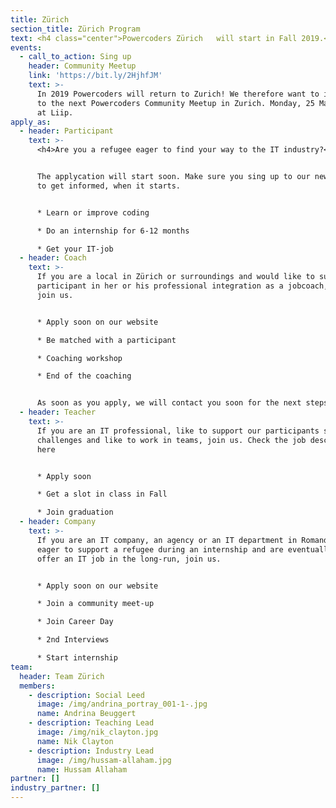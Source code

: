 ```yaml
---
title: Zürich
section_title: Zürich Program
text: <h4 class="center">Powercoders Zürich   will start in Fall 2019.</h4>
events:
  - call_to_action: Sing up
    header: Community Meetup
    link: 'https://bit.ly/2HjhfJM'
    text: >-
      In 2019 Powercoders will return to Zurich! We therefore want to invite you
      to the next Powercoders Community Meetup in Zurich. Monday, 25 March, 6pm
      at Liip.
apply_as:
  - header: Participant
    text: >-
      <h4>Are you a refugee eager to find your way to the IT industry?</h4>


      The applycation will start soon. Make sure you sing up to our newsletter
      to get informed, when it starts.


      * Learn or improve coding 

      * Do an internship for 6-12 months

      * Get your IT-job
  - header: Coach
    text: >-
      If you are a local in Zürich or surroundings and would like to support a
      participant in her or his professional integration as a jobcoach, please
      join us.


      * Apply soon on our website 

      * Be matched with a participant 

      * Coaching workshop 

      * End of the coaching 


      As soon as you apply, we will contact you soon for the next steps.
  - header: Teacher
    text: >-
      If you are an IT professional, like to support our participants solving IT
      challenges and like to work in teams, join us. Check the job description
      here


      * Apply soon

      * Get a slot in class in Fall

      * Join graduation
  - header: Company
    text: >-
      If you are an IT company, an agency or an IT department in Romandie, are
      eager to support a refugee during an internship and are eventually able to
      offer an IT job in the long-run, join us.


      * Apply soon on our website 

      * Join a community meet-up 

      * Join Career Day 

      * 2nd Interviews 

      * Start internship
team:
  header: Team Zürich
  members:
    - description: Social Leed
      image: /img/andrina_portray_001-1-.jpg
      name: Andrina Beuggert
    - description: Teaching Lead
      image: /img/nik_clayton.jpg
      name: Nik Clayton
    - description: Industry Lead
      image: /img/hussam-allaham.jpg
      name: Hussam Allaham
partner: []
industry_partner: []
---
```


